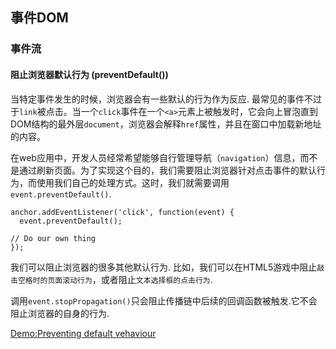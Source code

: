 ## 事件DOM

### 事件流

#### 阻止浏览器默认行为 (preventDefault())

当特定事件发生的时候，浏览器会有一些默认的行为作为反应.
最常见的事件不过于`link`被点击。当一个`click`事件在一个`<a>`元素上被触发时，它会向上冒泡直到DOM结构的最外层`document`，浏览器会解释`href`属性，并且在窗口中加载新地址的内容。

在web应用中，开发人员经常希望能够自行管理导航（`navigation`）信息，而不是通过刷新页面。为了实现这个目的，我们需要阻止浏览器针对点击事件的默认行为，而使用我们自己的处理方式。这时，我们就需要调用`event.preventDefault()`.


    anchor.addEventListener('click', function(event) {
      event.preventDefault();
      
    // Do our own thing
    });


我们可以阻止浏览器的很多其他默认行为.
比如，我们可以在HTML5游戏中阻止`敲击空格时的页面滚动行为`，或者阻止`文本选择框的点击行为`.

调用`event.stopPropagation()`只会阻止传播链中后续的回调函数被触发.它不会阻止浏览器的自身的行为.

[Demo:Preventing default vehaviour](http://jsbin.com/ibotap/1/edit)